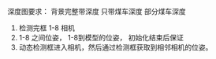 深度图要求：
	背景完整带深度
	只带煤车深度
	部分煤车深度

1. 检测完框 1-8 相机
2. 1-8 之间位姿， 1-8到模型的位姿， 初始化结束后保证
3. 动态检测框进入相机，然后通过检测框获取到相邻相机的位姿。